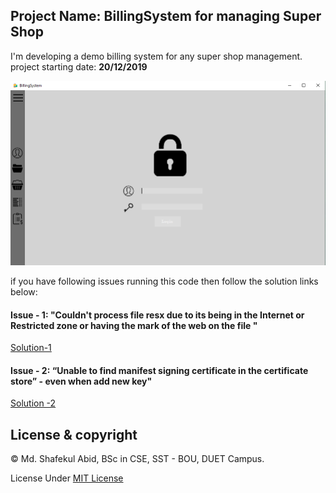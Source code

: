 ## Project Name: BillingSystem for managing Super Shop
I'm developing a demo billing system for any super shop management.
project starting date: **20/12/2019**


![screan](/BillingSystem/Resources/billingSystem.png)

if you have following issues running this code then follow the solution links below:

#### Issue - 1: "Couldn't process file resx due to its being in the Internet or Restricted zone or having the mark of the web on the file "
[Solution-1](https://stackoverflow.com/questions/51348919/couldnt-process-file-resx-due-to-its-being-in-the-internet-or-restricted-zone-o?fbclid=IwAR3cKjmDHnjRZGvWyXF0fT6nYuUmx9oGPkTcyH3519Xz-k2aJVYeJdB9OvY)

#### Issue - 2: “Unable to find manifest signing certificate in the certificate store” - even when add new key"
[Solution -2](https://stackoverflow.com/questions/11957295/unable-to-find-manifest-signing-certificate-in-the-certificate-store-even-wh?fbclid=IwAR1_ygVk8rbOoaL4BXJ4UB3dVIdrzNi6QFPVPQR3yGtKOKaCEO7LyvYTIPo)
## License & copyright
© Md. Shafekul Abid, BSc in CSE, SST - BOU, DUET Campus.

License Under [MIT License](LICENSE)
